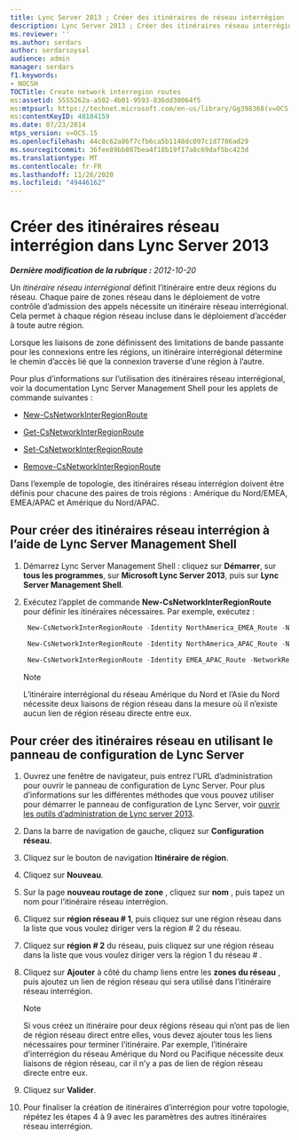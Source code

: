 ```yaml
---
title: Lync Server 2013 ; Créer des itinéraires de réseau interrégion
description: Lync Server 2013 ; Créer des itinéraires réseau interrégion.
ms.reviewer: ''
ms.author: serdars
author: serdarsoysal
audience: admin
manager: serdars
f1.keywords:
- NOCSH
TOCTitle: Create network interregion routes
ms:assetid: 5555262a-a502-4b01-9593-836dd30064f5
ms:mtpsurl: https://technet.microsoft.com/en-us/library/Gg398368(v=OCS.15)
ms:contentKeyID: 48184159
ms.date: 07/23/2014
mtps_version: v=OCS.15
ms.openlocfilehash: 44c8c62a86f7cfb6ca5b1148dc097c1d7786ad29
ms.sourcegitcommit: 36fee89bb887bea4f18b19f17a8c69daf5bc423d
ms.translationtype: MT
ms.contentlocale: fr-FR
ms.lasthandoff: 11/26/2020
ms.locfileid: "49446162"
---
```

# <a name="create-network-interregion-routes-in-lync-server-2013"></a>Créer des itinéraires réseau interrégion dans Lync Server 2013

<div data-xmlns="http://www.w3.org/1999/xhtml">

<div class="topic" data-xmlns="http://www.w3.org/1999/xhtml" data-msxsl="urn:schemas-microsoft-com:xslt" data-cs="https://msdn.microsoft.com/">

<div data-asp="https://msdn2.microsoft.com/asp">



</div>

<div id="mainSection">

<div id="mainBody">

<span> </span>

_**Dernière modification de la rubrique :** 2012-10-20_

Un *itinéraire réseau interrégional* définit l’itinéraire entre deux régions du réseau. Chaque paire de zones réseau dans le déploiement de votre contrôle d’admission des appels nécessite un itinéraire réseau interrégional. Cela permet à chaque région réseau incluse dans le déploiement d’accéder à toute autre région.

Lorsque les liaisons de zone définissent des limitations de bande passante pour les connexions entre les régions, un itinéraire interrégional détermine le chemin d’accès lié que la connexion traverse d’une région à l’autre.

Pour plus d’informations sur l’utilisation des itinéraires réseau interrégional, voir la documentation Lync Server Management Shell pour les applets de commande suivantes :

  - [New-CsNetworkInterRegionRoute](https://docs.microsoft.com/powershell/module/skype/New-CsNetworkInterRegionRoute)

  - [Get-CsNetworkInterRegionRoute](https://docs.microsoft.com/powershell/module/skype/Get-CsNetworkInterRegionRoute)

  - [Set-CsNetworkInterRegionRoute](https://docs.microsoft.com/powershell/module/skype/Set-CsNetworkInterRegionRoute)

  - [Remove-CsNetworkInterRegionRoute](https://docs.microsoft.com/powershell/module/skype/Remove-CsNetworkInterRegionRoute)

Dans l’exemple de topologie, des itinéraires réseau interrégion doivent être définis pour chacune des paires de trois régions : Amérique du Nord/EMEA, EMEA/APAC et Amérique du Nord/APAC.

<div>

## <a name="to-create-network-interregion-routes-by-using-lync-server-management-shell"></a>Pour créer des itinéraires réseau interrégion à l’aide de Lync Server Management Shell

1.  Démarrez Lync Server Management Shell : cliquez sur **Démarrer**, sur **tous les programmes**, sur **Microsoft Lync Server 2013**, puis sur **Lync Server Management Shell**.

2.  Exécutez l’applet de commande **New-CsNetworkInterRegionRoute** pour définir les itinéraires nécessaires. Par exemple, exécutez :
    
       ```PowerShell
        New-CsNetworkInterRegionRoute -Identity NorthAmerica_EMEA_Route -NetworkRegionID1 NorthAmerica -NetworkRegionID2 EMEA -NetworkRegionLinkIDs "NA-EMEA-LINK"
       ```
    
       ```PowerShell
        New-CsNetworkInterRegionRoute -Identity NorthAmerica_APAC_Route -NetworkRegionID1 NorthAmerica -NetworkRegionID2 APAC -NetworkRegionLinkIDs "NA-EMEA-LINK, EMEA-APAC-LINK"
       ```
    
       ```PowerShell
        New-CsNetworkInterRegionRoute -Identity EMEA_APAC_Route -NetworkRegionID1 EMEA -NetworkRegionID2 APAC -NetworkRegionLinkIDs "EMEA-APAC-LINK"
       ```
    
    <div class=" ">
    

    > [!NOTE]  
    > L’itinéraire interrégional du réseau Amérique du Nord et l’Asie du Nord nécessite deux liaisons de région réseau dans la mesure où il n’existe aucun lien de région réseau directe entre eux.

    
    </div>

</div>

<div>

## <a name="to-create-network-interregion-routes-by-using-lync-server-control-panel"></a>Pour créer des itinéraires réseau en utilisant le panneau de configuration de Lync Server

1.  Ouvrez une fenêtre de navigateur, puis entrez l’URL d’administration pour ouvrir le panneau de configuration de Lync Server. Pour plus d’informations sur les différentes méthodes que vous pouvez utiliser pour démarrer le panneau de configuration de Lync Server, voir [ouvrir les outils d’administration de Lync server 2013](lync-server-2013-open-lync-server-administrative-tools.md).

2.  Dans la barre de navigation de gauche, cliquez sur **Configuration réseau**.

3.  Cliquez sur le bouton de navigation **Itinéraire de région**.

4.  Cliquez sur **Nouveau**.

5.  Sur la page **nouveau routage de zone** , cliquez sur **nom** , puis tapez un nom pour l’itinéraire réseau interrégion.

6.  Cliquez sur **région réseau \# 1**, puis cliquez sur une région réseau dans la liste que vous voulez diriger vers la région \# 2 du réseau.

7.  Cliquez sur **région \# 2** du réseau, puis cliquez sur une région réseau dans la liste que vous voulez diriger vers la région 1 du réseau \# .

8.  Cliquez sur **Ajouter** à côté du champ liens entre les **zones du réseau** , puis ajoutez un lien de région réseau qui sera utilisé dans l’itinéraire réseau interrégion.
    
    <div class=" ">
    

    > [!NOTE]  
    > Si vous créez un itinéraire pour deux régions réseau qui n’ont pas de lien de région réseau direct entre elles, vous devez ajouter tous les liens nécessaires pour terminer l’itinéraire. Par exemple, l’itinéraire d’interrégion du réseau Amérique du Nord ou Pacifique nécessite deux liaisons de région réseau, car il n’y a pas de lien de région réseau directe entre eux.

    
    </div>

9.  Cliquez sur **Valider**.

10. Pour finaliser la création de itinéraires d’interrégion pour votre topologie, répétez les étapes 4 à 9 avec les paramètres des autres itinéraires réseau interrégion.

</div>

</div>

<span> </span>

</div>

</div>

</div>

